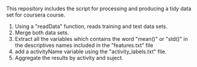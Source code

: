 This repository includes the script for processing and producing a tidy data set for coursera course.

1. Using a "readData" function, reads training and test data sets.
2. Merge both data sets.
3. Extract all the variables which contains the word "mean()" or "std()" in the descriptives names included in the "features.txt" file
4. add a activityName variable using the "activity_labels.txt" file.
5. Aggregate the results by activity and suject.
